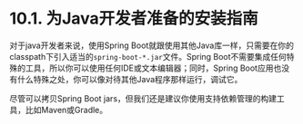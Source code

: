 # 10.1. 为Java开发者准备的安装指南

对于java开发者来说，使用Spring Boot就跟使用其他Java库一样，只需要在你的classpath下引入适当的`spring-boot-*.jar`文件。Spring Boot不需要集成任何特殊的工具，所以你可以使用任何IDE或文本编辑器；同时，Spring Boot应用也没有什么特殊之处，你可以像对待其他Java程序那样运行，调试它。

尽管可以拷贝Spring Boot jars，但我们还是建议你使用支持依赖管理的构建工具，比如Maven或Gradle。

